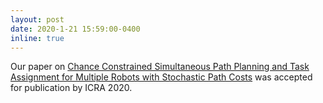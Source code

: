 ```yaml
---
layout: post
date: 2020-1-21 15:59:00-0400
inline: true
---
```


Our paper on <a href="/assets/pdf/ICRA2020.pdf" target="_bland"> Chance Constrained Simultaneous Path Planning and Task Assignment for Multiple Robots with Stochastic Path Costs</a> was accepted for publication by ICRA 2020.
